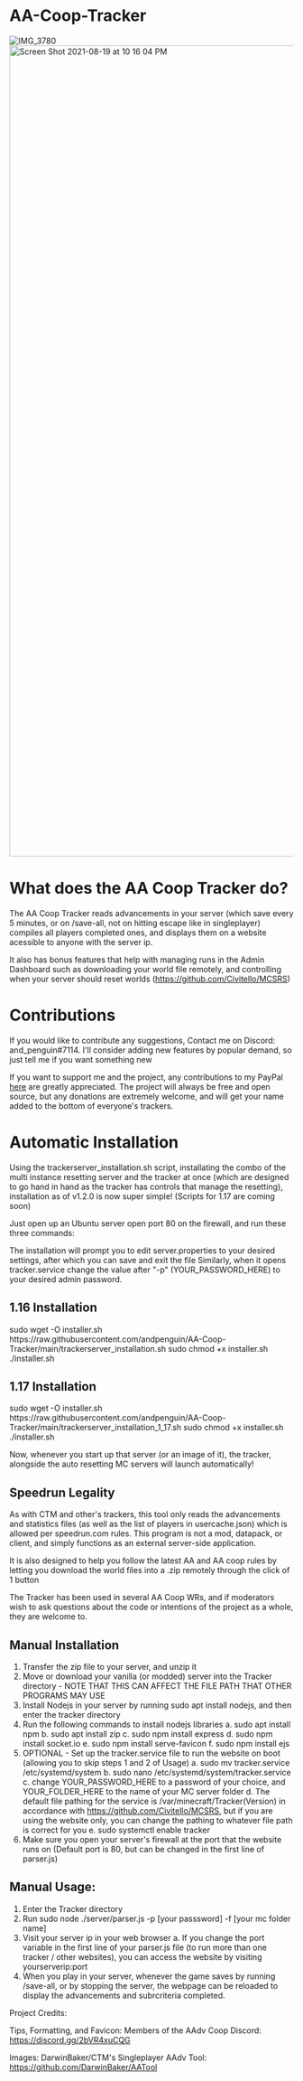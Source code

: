 # AA-Coop-Tracker
![IMG_3780](https://user-images.githubusercontent.com/71165067/130373396-ba9b152d-a04c-40d7-acdf-219f5575b99d.jpeg)
<img width="1436" alt="Screen Shot 2021-08-19 at 10 16 04 PM" src="https://user-images.githubusercontent.com/71165067/130183018-c9116a3a-f11c-460c-a0c2-281fbc64eeb8.png">

<h1>What does the AA Coop Tracker do?</h1>

The AA Coop Tracker reads advancements in your server (which save every 5 minutes, or on /save-all, not on hitting escape like in singleplayer) compiles all players completed ones, and displays them on a website acessible to anyone with the server ip.

It also has bonus features that help with managing runs in the Admin Dashboard such as downloading your world file remotely, and controlling when your server should reset worlds (https://github.com/Civitello/MCSRS)

<h1>Contributions</h1>

If you would like to contribute any suggestions, Contact me on Discord: and_penguin#7114. I'll consider adding new features by popular demand, so just tell me if you want something new

If you want to support me and the project, any contributions to my PayPal [here](https://www.paypal.com/donate?hosted_button_id=YHS2HDH2G4K62) are greatly appreciated. The project will always be free and open source, but any donations are extremely welcome, and will get your name added to the bottom of everyone's trackers.

<h1>Automatic Installation</h1>

Using the trackerserver_installation.sh script, installating the combo of the multi instance resetting server and the tracker at once (which are designed to go hand in hand as the tracker has controls that manage the resetting), installation as of v1.2.0 is now super simple! (Scripts for 1.17 are coming soon)

Just open up an Ubuntu server open port 80 on the firewall, and run these three commands:

The installation will prompt you to edit server.properties to your desired settings, after which you can save and exit the file
Similarly, when it opens tracker.service change the value after "-p" (YOUR_PASSWORD_HERE) to your desired admin password.

<h2>1.16 Installation</h2>
sudo wget -O installer.sh https://raw.githubusercontent.com/andpenguin/AA-Coop-Tracker/main/trackerserver_installation.sh
sudo chmod +x installer.sh
./installer.sh

<h2> 1.17 Installation</h2>
sudo wget -O installer.sh https://raw.githubusercontent.com/andpenguin/AA-Coop-Tracker/main/trackerserver_installation_1_17.sh
sudo chmod +x installer.sh
./installer.sh

Now, whenever you start up that server (or an image of it), the tracker, alongside the auto resetting MC servers will launch automatically!

<h2>Speedrun Legality</h2>

As with CTM and other's trackers, this tool only reads the advancements and statistics files (as well as the list of players in usercache.json) which is allowed per speedrun.com rules. This program is not a mod, datapack, or client, and simply functions as an external server-side application.

It is also designed to help you follow the latest AA and AA coop rules by letting you download the world files into a .zip remotely through the click of 1 button

The Tracker has been used in several AA Coop WRs, and if moderators wish to ask questions about the code or intentions of the project as a whole, they are welcome to.

<h2>Manual Installation</h2>

1. Transfer the zip file to your server, and unzip it
2. Move or download your vanilla (or modded) server into the Tracker directory - NOTE THAT THIS CAN AFFECT THE FILE PATH THAT OTHER PROGRAMS MAY USE
3. Install Nodejs in your server by running sudo apt install nodejs, and then enter the tracker directory
4. Run the following commands to install nodejs libraries 
  a. sudo apt install npm
  b. sudo apt install zip
  c. sudo npm install express 
  d. sudo npm install socket.io 
  e. sudo npm install serve-favicon 
  f. sudo npm install ejs
5. OPTIONAL - Set up the tracker.service file to run the website on boot (allowing you to skip steps 1 and 2 of Usage)
  a. sudo mv tracker.service /etc/systemd/system
  b. sudo nano /etc/systemd/system/tracker.service
  c. change YOUR_PASSWORD_HERE to a password of your choice, and YOUR_FOLDER_HERE to the name of your MC server folder
  d. The default file pathing for the service is /var/minecraft/Tracker(Version) in accordance with https://github.com/Civitello/MCSRS, but if you are using the
  website only, you can change the pathing to whatever file path is correct for you
  e. sudo systemctl enable tracker
6. Make sure you open your server's firewall at the port that the website runs on (Default port is 80, but can be changed in the first line of parser.js)


<h2>Manual Usage:</h2>

1. Enter the Tracker directory
2. Run sudo node ./server/parser.js -p [your passsword] -f [your mc folder name]
3. Visit your server ip in your web browser
  a. If you change the port variable in the first line of your parser.js file (to run more than one tracker / other websites), you can access the website by visiting yourserverip:port
4. When you play in your server, whenever the game saves by running /save-all, or by stopping the server, the webpage can be reloaded to display the advancements and subrcriteria completed.

Project Credits:

Tips, Formatting, and Favicon: Members of the AAdv Coop Discord: https://discord.gg/2bVR4xuCQG

Images: DarwinBaker/CTM's Singleplayer AAdv Tool: https://github.com/DarwinBaker/AATool
